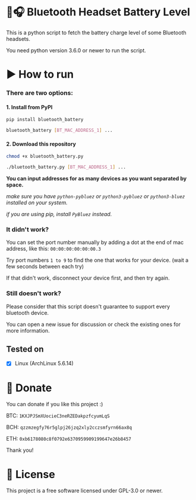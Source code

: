 # 🔋🎧 Bluetooth Headset Battery Level

This is a python script to fetch the battery charge level of some Bluetooth headsets.

You need python version 3.6.0 or newer to run the script.

# ▶️ How to run

### There are two options:

#### 1. Install from PyPI

```bash
pip install bluetooth_battery

bluetooth_battery [BT_MAC_ADDRESS_1] ...
```

#### 2. Download this repository

```bash
chmod +x bluetooth_battery.py

./bluetooth_battery.py [BT_MAC_ADDRESS_1] ...
```

**You can input addresses for as many devices as you want separated by space.**

_make sure you have `python-pybluez` or `python3-pybluez` or `python3-bluez` installed on your system._

_if you are using pip, install `PyBluez` instead._

### It didn't work?

You can set the port number manually by adding a dot at the end of mac address, like this: `00:00:00:00:00:00.3`

Try port numbers `1 to 9` to find the one that works for your device. (wait a few seconds between each try)

If that didn't work, disconnect your device first, and then try again.

### Still doesn't work?

Please consider that this script doesn't guarantee to support every bluetooth device.

You can open a new issue for discussion or check the existing ones for more information.

## Tested on

- [x] Linux (ArchLinux 5.6.14)

# 💸 Donate

You can donate if you like this project :)

BTC: `1KXJPJSmXUocieC3neRZEDakpzfcyumLqS`

BCH: `qzzmzegfy76r5glpj26jzq2xly2cczsmfyrn66ax8q`

ETH: `0xb6178080c8f0792e6370959909199647e26b8457`

Thank you!

# 📜 License

This project is a free software licensed under GPL-3.0 or newer.
